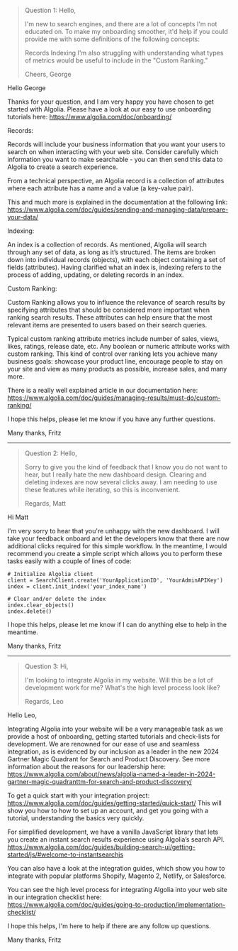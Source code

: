 >Question 1: Hello,
>
>I'm new to search engines, and there are a lot of concepts I'm not educated on. To make my onboarding smoother, it'd help if you could provide me with some definitions of the following concepts:
>
>Records
>Indexing
>I'm also struggling with understanding what types of metrics would be useful to include in the "Custom Ranking."
>
>Cheers, George


Hello George

Thanks for your question, and I am very happy you have chosen to get started with Algolia. Please have a look at our easy to use onboarding tutorials here:
https://www.algolia.com/doc/onboarding/

Records:

Records will include your business information that you want your users to search on when interacting with your web site. Consider carefully which information you want to make searchable - you can then send this data to Algolia to create a search experience.

From a technical perspective, an Algolia record is a collection of attributes where each attribute has a name and a value (a key-value pair). 

This and much more is explained in the documentation at the following link:
https://www.algolia.com/doc/guides/sending-and-managing-data/prepare-your-data/

Indexing:

An index is a collection of records. As mentioned, Algolia will search through any set of data, as long as it’s structured. The items are broken down into individual records (objects), with each object containing a set of fields (attributes). 
Having clarified what an index is, indexing refers to the process of adding, updating, or deleting records in an index.

Custom Ranking:

Custom Ranking allows you to influence the relevance of search results by specifying attributes that should be considered more important when ranking search results. These attributes can help ensure that the most relevant items are presented to users based on their search queries.

Typical custom ranking attribute metrics include number of sales, views, likes, ratings, release date, etc. Any boolean or numeric attribute works with custom ranking. This kind of control over ranking lets you achieve many business goals: showcase your product line, encourage people to stay on your site and view as many products as possible, increase sales, and many more. 

There is a really well explained article in our documentation here: https://www.algolia.com/doc/guides/managing-results/must-do/custom-ranking/

I hope this helps, please let me know if you have any further questions.

Many thanks,
Fritz

---
  
>Question 2: Hello,
>
>Sorry to give you the kind of feedback that I know you do not want to hear, but I really hate the new dashboard design. Clearing and deleting indexes are now several clicks away. I am needing to use these features while iterating, so this is inconvenient.
>
>Regards, Matt

Hi Matt

I'm very sorry to hear that you're unhappy with the new dashboard. I will take your feedback onboard and let the developers know that there are now additional clicks required for this simple workflow. In the meantime, I would recommend you create a simple script which allows you to perform these tasks easily with a couple of lines of code:

```from algoliasearch.search_client import SearchClient
# Initialize Algolia client
client = SearchClient.create('YourApplicationID', 'YourAdminAPIKey')
index = client.init_index('your_index_name')

# Clear and/or delete the index
index.clear_objects()
index.delete()
```

I hope this helps, please let me know if I can do anything else to help in the meantime.

Many thanks,
Fritz

---

>Question 3: Hi,
>
>I'm looking to integrate Algolia in my website. Will this be a lot of development work for me? What's the high level process look like?
>
>Regards, Leo

Hello Leo,

Integrating Algolia into your website will be a very manageable task as we provide a host of onboarding, getting started tutorials and check-lists for development. We are renowned for our ease of use and seamless integration, as is evidenced by our inclusion as a leader in the new 2024 Gartner Magic Quadrant for Search and Product Discovery. See more information about the reasons for our leadership here: https://www.algolia.com/about/news/algolia-named-a-leader-in-2024-gartner-magic-quadranttm-for-search-and-product-discovery/

To get a quick start with your integration project: https://www.algolia.com/doc/guides/getting-started/quick-start/
This will show you how to how to set up an account, and get you going with a tutorial, understanding the basics very quickly.

For simplified development, we have a vanilla JavaScript library that lets you create an instant search results experience using Algolia’s search API.
https://www.algolia.com/doc/guides/building-search-ui/getting-started/js/#welcome-to-instantsearchjs

You can also have a look at the integration guides, which show you how to integrate with popular platforms Shopify, Magento 2, Netlify, or Salesforce.

You can see the high level process for integrating Algolia into your web site in our integration checklist here:
https://www.algolia.com/doc/guides/going-to-production/implementation-checklist/

I hope this helps, I'm here to help if there are any follow up questions.

Many thanks,
Fritz
